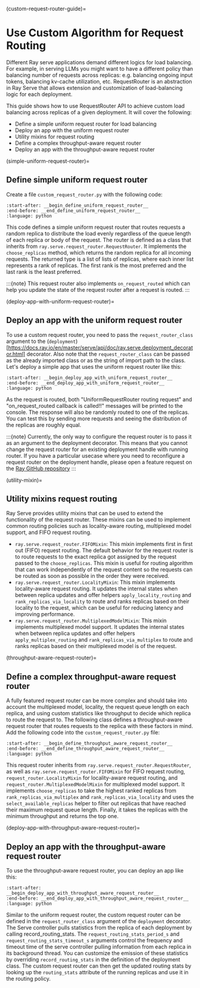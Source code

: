 (custom-request-router-guide)=
# Use Custom Algorithm for Request Routing

Different Ray serve applications demand different logics for load balancing. For
example, in serving LLMs you might want to have a different policy than balancing
number of requests across replicas: e.g. balancing ongoing input tokens, balancing
kv-cache utilization, etc. RequestRouter is an abstraction in Ray Serve that
allows extension and customization of load-balancing logic for each deployment.

This guide shows how to use RequestRouter API to achieve custom load balancing across
replicas of a given deployment. It will cover the following:
- Define a simple uniform request router for load balancing
- Deploy an app with the uniform request router
- Utility mixins for request routing
- Define a complex throughput-aware request router
- Deploy an app with the throughput-aware request router


(simple-uniform-request-router)=
## Define simple uniform request router
Create a file `custom_request_router.py` with the following code:

```{literalinclude} ../doc_code/custom_request_router.py
:start-after: __begin_define_uniform_request_router__
:end-before: __end_define_uniform_request_router__
:language: python
```
This code defines a simple uniform request router that routes requests a random replica
to distribute the load evenly regardless of the queue length of each replica or body of
the request. The router is defined as a class that inherits from 
`ray.serve.request_router.RequestRouter`. It implements the `choose_replicas`
method, which returns the random replica for all incoming requests. The returned type
is a list of lists of replicas, where each inner list represents a rank of replicas.
The first rank is the most preferred and the last rank is the least preferred.


:::{note}
This request router also implements `on_request_routed` which can help you update the
state of the request router after a request is routed.
:::

(deploy-app-with-uniform-request-router)=
## Deploy an app with the uniform request router
To use a custom request router, you need to pass the `request_router_class` argument to
the (`deployment`)[https://docs.ray.io/en/master/serve/api/doc/ray.serve.deployment_decorator.html]
decorator. Also note that the `request_router_class` can be passed as the already
imported class or as the string of import path to the class. Let's deploy a simple app
that uses the uniform request router like this:

```{literalinclude} ../doc_code/custom_request_router_app.py
:start-after: __begin_deploy_app_with_uniform_request_router__
:end-before: __end_deploy_app_with_uniform_request_router__
:language: python
```

As the request is routed, both "UniformRequestRouter routing request" and
"on_request_routed callback is called!!" messages will be printed to the console. The
response will also be randomly routed to one of the replicas. You can test this by
sending more requests and seeing the distribution of the replicas are roughly equal.

:::{note}
Currently, the only way to configure the request router is to pass it as an argument to
the deployment decorator. This means that you cannot change the request router for an
existing deployment handle with running router. If you have a particular usecase where
you need to reconfigure a request router on the deployment handle, please open a feature
request on the [Ray GitHub repository](https://github.com/ray-project/ray/issues)
:::

(utility-mixin)=
## Utility mixins request routing
Ray Serve provides utility mixins that can be used to extend the functionality of the
request router. These mixins can be used to implement common routing policies such as
locality-aware routing, multiplexed model support, and FIFO request routing.

- `ray.serve.request_router.FIFOMixin`: This mixin implements first in first out (FIFO)
  request routing. The default behavior for the request router is to route requests to
  the exact replica got assigned by the request passed to the `choose_replicas`. 
  This mixin is useful for routing algorithm that can work independently of the
  request content so the requests can be routed as soon as possible in the order they
  were received.
- `ray.serve.request_router.LocalityMixin`: This mixin implements locality-aware
  request routing. It updates the internal states when between replica updates and offer
  helpers `apply_locality_routing` and `rank_replicas_via_locality` to route and ranks
  replicas based on their locality to the request, which can be useful for reducing
  latency and improving performance.
- `ray.serve.request_router.MultiplexedModelMixin`: This mixin implements
  multiplexed model support. It updates the internal states when between replica updates
  and offer helpers `apply_multiplex_routing` and `rank_replicas_via_multiplex` to route
  and ranks replicas based on their multiplexed model is of the request.


(throughput-aware-request-router)=
## Define a complex throughput-aware request router
A fully featured request router can be more complex and should take into account the
multiplexed model, locality, the request queue length on each replica, and using custom
statistics like throughput  to decide which replica to route the request to. The
following class defines a throughput-aware request router that routes requests to the
replica with these factors in mind. Add the following code into the
`custom_request_router.py` file:

```{literalinclude} ../doc_code/custom_request_router.py
:start-after: __begin_define_throughput_aware_request_router__
:end-before: __end_define_throughput_aware_request_router__
:language: python
```

This request router inherits from `ray.serve.request_router.RequestRouter`, as well as
`ray.serve.request_router.FIFOMixin` for FIFO request routing,
`request_router.LocalityMixin` for locality-aware request routing, and
`request_router.MultiplexedModelMixin` for multiplexed model support. It implements
`choose_replicas` to take the highest ranked replicas from `rank_replicas_via_multiplex`
and `rank_replicas_via_locality` and uses the `select_available_replicas` helper to
filter out replicas that have reached their maximum request queue length. Finally, it
takes the replicas with the minimum throughput and returns the top one.

(deploy-app-with-throughput-aware-request-router)=
## Deploy an app with the throughput-aware request router
To use the throughput-aware request router, you can deploy an app like this:

```{literalinclude} ../doc_code/custom_request_router_app.py
:start-after: __begin_deploy_app_with_throughput_aware_request_router__
:end-before: __end_deploy_app_with_throughput_aware_request_router__
:language: python
```

Similar to the uniform request router, the custom request router can be defined in the
`request_router_class` argument of the `deployment` decorator. The Serve controller
pulls statistics from the replica of each deployment by calling record_routing_stats.
The `request_routing_stats_period_s` and `request_routing_stats_timeout_s` arguments
control the frequency and timeout time of the serve controller pulling information
from each replica in its background thread.  You can customize the emission of these
statistics by overriding `record_routing_stats` in the definition of the deployment
class. The custom request router can then get the updated routing stats by looking up
the `routing_stats` attribute of the running replicas and use it in the routing policy.
